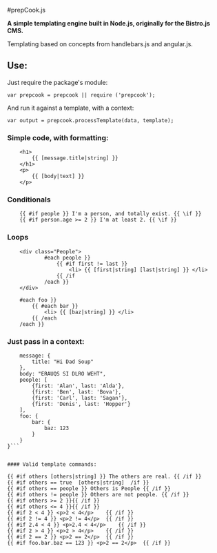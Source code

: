 #prepCook.js

**A simple templating engine built in Node.js, originally for the Bistro.js CMS.**


Templating based on concepts from handlebars.js and angular.js.


## Use:

Just require the package's module:

```var prepcook = prepcook || require ('prepcook');```


And run it against a template, with a context:

```var output = prepcook.processTemplate(data, template);```


### Simple code, with formatting:


```
	<h1>
		{{ [message.title|string] }}
	</h1>
	<p>	
		{{ [body|text] }}
	</p>
```

### Conditionals
```
	{{ #if people }} I'm a person, and totally exist. {{ \if }}
	{{ #if person.age >= 2 }} I'm at least 2. {{ \if }}

```

### Loops
```
	<div class="People">
			#each people }}
				{{ #if first != last }}
					<li> {{ [first|string] [last|string] }} </li>
				{{ /if
			/each }}
	</div>

	#each foo }}
		{{ #each bar }}
			<li> {{ [baz|string] }} </li>
		{{ /each
	/each }}
```


### Just pass in a context:

```{
	message: {
		title: "Hi Dad Soup"
	},
	body: "ERAUQS SI DLRO WEHT",
	people: [
		{first: 'Alan', last: 'Alda'},
		{first: 'Ben', last: 'Bova'},
		{first: 'Carl', last: 'Sagan'},
		{first: 'Denis', last: 'Hopper'}
	],
	foo: {
		bar: {
			baz: 123
		}
	}
}```


#### Valid template commands:
```
	{{ #if others [others|string] }} The others are real. {{ /if }}
	{{ #if others == true  [others|string]  /if }}
	{{ #if others == people }} Others is People {{ /if }}
	{{ #if others != people }} Others are not people. {{ /if }}	
	{{ #if others >= 2 }}{{ /if }}
	{{ #if others <= 4 }}{{ /if }}
	{{ #if 2 < 4 }} <p>2 < 4</p>	{{ /if }}
	{{ #if 2 != 4 }} <p>2 != 4</p>	{{ /if }}
	{{ #if 2.4 < 4 }} <p>2.4 < 4</p>	{{ /if }}
	{{ #if 2 > 4 }} <p>2 > 4</p>	{{ /if }}
	{{ #if 2 == 2 }} <p>2 == 2</p>	{{ /if }}
	{{ #if foo.bar.baz == 123 }} <p>2 == 2</p>	{{ /if }}
```